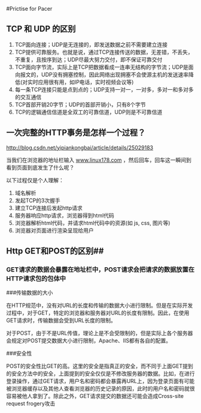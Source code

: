 #Prictise for Pacer

## TCP 和 UDP 的区别 ##

1. TCP面向连接；UDP是无连接的，即发送数据之前不需要建立连接
2. TCP提供可靠服务。也就是说，通过TCP连接传送的数据，无差错，不丢失，不重复，且按序到达；UDP尽最大努力交付，即不保证可靠交付
3. TCP面向字节流，实际上是TCP把数据看成一连串无结构的字节流；UDP是面向报文的，UDP没有拥塞控制，因此网络出现拥塞不会使源主机的发送速率降低(对实时应用很有用，如IP电话，实时视频会议等)
4. 每一条TCP连接只能是点到点的；UDP支持一对一，一对多，多对一和多对多的交互通信
5. TCP首部开销20字节；UDP的首部开销小，只有8个字节
6. TCP的逻辑通信信道是全双工的可靠信道，UDP则是不可靠信道

## 一次完整的HTTP事务是怎样一个过程？ ##

http://blog.csdn.net/yipiankongbai/article/details/25029183


当我们在浏览器的地址栏输入 www.linux178.com ，然后回车，回车这一瞬间到看到页面到底发生了什么呢？

以下过程仅是个人理解：

1. 域名解析
2. 发起TCP的3次握手
3. 建立TCP连接后发起http请求
4. 服务器响应http请求，浏览器得到html代码
5. 浏览器解析html代码，并请求html代码中的资源(如 js, css, 图片等)
6. 浏览器对页面进行渲染呈现给用户


## Http GET和POST的区别##

### GET请求的数据会暴露在地址栏中，POST请求会把请求的数据放置在HTTP请求包的包体中

###传输数据的大小

在HTTP规范中，没有对URL的长度和传输的数据大小进行限制。但是在实际开发过程中，对于GET，特定的浏览器和服务器对URL的长度有限制。因此，在使用GET请求时，传输数据会受到URL长度的限制。

对于POST，由于不是URL传值，理论上是不会受限制的，但是实际上各个服务器会规定对POST提交数据大小进行限制，Apache、IIS都有各自的配置。

###安全性

POST的安全性比GET的高。这里的安全是指真正的安全，而不同于上面GET提到的安全方法中的安全，上面提到的安全仅仅是不修改服务器的数据。比如，在进行登录操作，通过GET请求，用户名和密码都会暴露再URL上，因为登录页面有可能被浏览器缓存以及其他人查看浏览器的历史记录的原因，此时的用户名和密码就很容易被他人拿到了。除此之外，GET请求提交的数据还可能会造成Cross-site request frogery攻击
